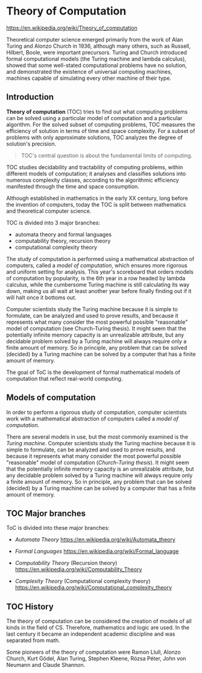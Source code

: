 # Theory of Computation

https://en.wikipedia.org/wiki/Theory_of_computation

Theoretical computer science emerged primarily from the work of Alan Turing and Alonzo Church in 1936, although many others, such as Russell, Hilbert, Boole, were important precursors. Turing and Church introduced formal computational models (the Turing machine and lambda calculus), showed that some well-stated computational problems have no solution, and demonstrated the existence of universal computing machines, machines capable of simulating every other machine of their type.


## Introduction

**Theory of computation** (TOC) tries to find out what computing problems can be solved using a particular model of computation and a particular algorithm. For the solved subset of computing problems, TOC measures the efficiency of solution in terms of time and space complexity. For a subset of problems with only approximate solutions, TOC analyzes the degree of solution's precision.

> TOC's central question is about the fundamental limits of computing.

TOC studies decidability and tractability of computing problems, within different models of computation; it analyses and classifies solutions into numerous complexity classes, according to the algorithmic efficiency manifested through the time and space consumption.

Although established in mathematics in the early XX century, long before the invention of computers, today the TOC is split between mathematics and theoretical computer science.

TOC is divided into 3 major branches:
- automata theory and formal languages
- computability theory, recursion theory
- computational complexity theory

The study of computation is performed using a mathematical abstraction of computers, called a *model of computation*, which ensures more rigorous and uniform setting for analysis. This year's scoreboard that orders models of computation by popularity, is the 6th year in a row headed by lambda calculus, while the cumbersome Turing machine is still calculating its way down, making us all wait at least another year before finally finding out if it will halt once it bottoms out.


Computer scientists study the Turing machine because it is simple to formulate, can be analyzed and used to prove results, and because it represents what many consider the most powerful possible "reasonable" model of computation (see Church-Turing thesis). It might seem that the potentially infinite memory capacity is an unrealizable attribute, but any decidable problem solved by a Turing machine will always require only a finite amount of memory. So in principle, any problem that can be solved (decided) by a Turing machine can be solved by a computer that has a finite amount of memory.



The goal of ToC is the development of 
formal mathematical models of computation 
that reflect real-world computing.

## Models of computation

In order to perform a rigorous study of computation, computer scientists work with a mathematical abstraction of computers called a *model of computation*.

There are several models in use, but the most commonly examined is the *Turing machine*. Computer scientists study the Turing machine because it is simple to formulate, can be analyzed and used to prove results, and because it represents what many consider the most powerful possible "reasonable" model of computation (*Church-Turing thesis*). It might seem that the potentially infinite memory capacity is an unrealizable attribute, but any decidable problem solved by a Turing machine will always require only a finite amount of memory. So in principle, any problem that can be solved (decided) by a Turing machine can be solved by a computer that has a finite amount of memory.

## TOC Major branches

ToC is divided into these major branches:

* *Automata Theory*
  https://en.wikipedia.org/wiki/Automata_theory

* *Formal Languages*
  https://en.wikipedia.org/wiki/Formal_language

* *Computability Theory* (Recursion theory)
  https://en.wikipedia.org/wiki/Computability_Theory

* *Complexity Theory* (Computational complexity theory)
  https://en.wikipedia.org/wiki/Computational_complexity_theory


## TOC History

The theory of computation can be considered the creation of models of all kinds in the field of CS. Therefore, mathematics and logic are used. In the last century it became an independent academic discipline and was separated from math.

Some pioneers of the theory of computation were Ramon Llull, Alonzo Church, Kurt Gödel, Alan Turing, Stephen Kleene, Rózsa Péter, John von Neumann and Claude Shannon.
